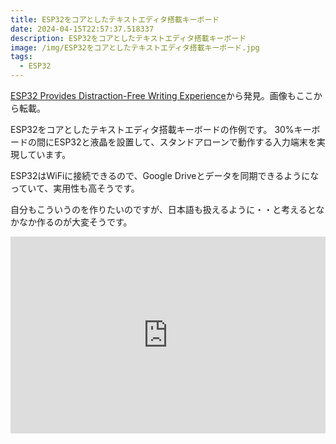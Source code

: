 ```yaml
---
title: ESP32をコアとしたテキストエディタ搭載キーボード
date: 2024-04-15T22:57:37.518337
description: ESP32をコアとしたテキストエディタ搭載キーボード
image: /img/ESP32をコアとしたテキストエディタ搭載キーボード.jpg
tags:
  - ESP32
---
```

[ESP32 Provides Distraction-Free Writing Experience](https://hackaday.com/2024/04/05/esp32-provides-distraction-free-writing-experience/)から発見。画像もここから転載。

ESP32をコアとしたテキストエディタ搭載キーボードの作例です。
30%キーボードの間にESP32と液晶を設置して、スタンドアローンで動作する入力端末を実現しています。

ESP32はWiFiに接続できるので、Google Driveとデータを同期できるようになっていて、実用性も高そうです。

自分もこういうのを作りたいのですが、日本語も扱えるように・・と考えるとなかなか作るのが大変そうです。

<iframe width="100%" height="315" src="https://www.youtube.com/embed/S1f8ps_NdyE" title="YouTube video player" frameborder="0" allow="accelerometer; autoplay; clipboard-write; encrypted-media; gyroscope; picture-in-picture" allowfullscreen></iframe>

